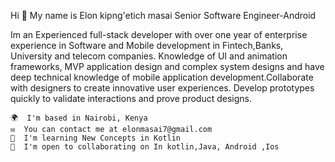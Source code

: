   Hi 👋 My name is Elon kipng'etich masai
Senior Software Engineer-Android

Im an Experienced full-stack developer with over one year of enterprise experience in Software and Mobile development in Fintech,Banks, University and telecom companies. Knowledge of UI and animation frameworks, MVP application design and complex system designs and have deep technical knowledge of mobile application development.Collaborate with designers to create innovative user experiences. Develop prototypes quickly to validate interactions and prove product designs.

    🌍  I'm based in Nairobi, Kenya
    ✉️  You can contact me at elonmasai7@gmail.com
    🧠  I'm learning New Concepts in Kotlin
    🤝  I'm open to collaborating on In kotlin,Java, Android ,Ios
